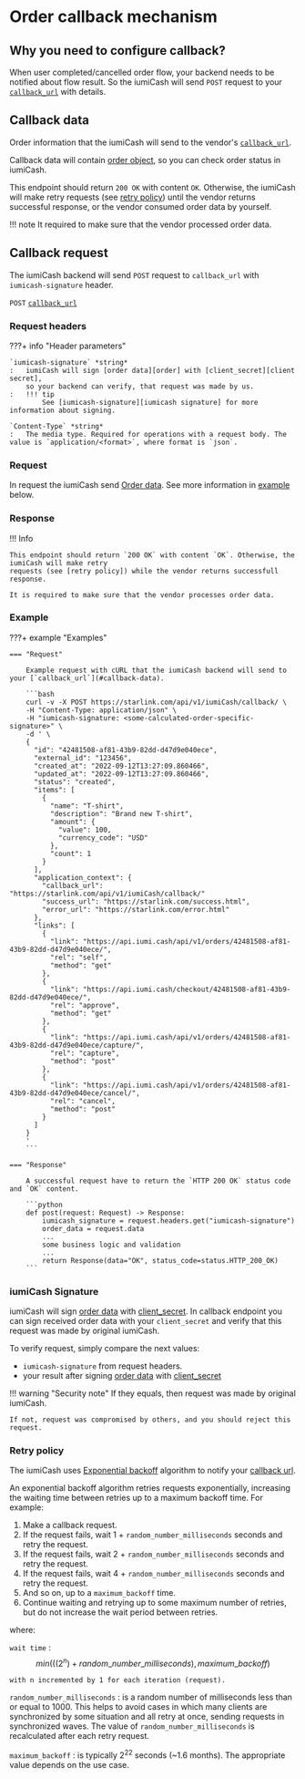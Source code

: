# Order callback mechanism

## Why you need to configure callback?

When user completed/cancelled order flow, your backend needs to be notified about flow result.
So the iumiCash will send `POST` request to your [`callback_url`][callback url] with details.


## Callback data

Order information that the iumiCash will send to the vendor's [`callback_url`][callback url].

Callback data will contain [order object][order], so you can check order status in iumiCash.

This endpoint should return `200 OK` with content `OK`. Otherwise, the iumiCash will make retry
requests (see [retry policy]) until the vendor returns successful response, 
or the vendor consumed order data by yourself.

!!! note
    It required to make sure that the vendor processed order data.


## Callback request

The iumiCash backend will send `POST` request to `callback_url` with `iumicash-signature` header.

`POST` [`callback_url`][callback url]

### Request headers

???+ info "Header parameters"

    `iumicash-signature` *string*
    :   iumiCash will sign [order data][order] with [client_secret][client secret],
        so your backend can verify, that request was made by us. 
    :   !!! tip
            See [iumicash-signature][iumicash signature] for more information about signing.

    `Content-Type` *string*
    :   The media type. Required for operations with a request body. The value is `application/<format>`, where format is `json`.

### Request

In request the iumiCash send [Order data][order]. See more information in [example](#example) below.

### Response

!!! Info

    This endpoint should return `200 OK` with content `OK`. Otherwise, the iumiCash will make retry
    requests (see [retry policy]) while the vendor returns successfull response. 

    It is required to make sure that the vendor processes order data.


### Example

???+ example "Examples"

    === "Request"

        Example request with cURL that the iumiCash backend will send to your [`callback_url`](#callback-data).

        ```bash
        curl -v -X POST https://starlink.com/api/v1/iumiCash/callback/ \
        -H "Content-Type: application/json" \
        -H "iumicash-signature: <some-calculated-order-specific-signature>" \
        -d ' \
        {
          "id": "42481508-af81-43b9-82dd-d47d9e040ece",
          "external_id": "123456",
          "created_at": "2022-09-12T13:27:09.860466",
          "updated_at": "2022-09-12T13:27:09.860466",
          "status": "created",
          "items": [
            {
              "name": "T-shirt",
              "description": "Brand new T-shirt",
              "amount": {
                "value": 100,
                "currency_code": "USD"
              },
              "count": 1
            }
          ],
          "application_context": {
            "callback_url": "https://starlink.com/api/v1/iumiCash/callback/"
            "success_url": "https://starlink.com/success.html",
            "error_url": "https://starlink.com/error.html"
          },
          "links": [
            {
              "link": "https://api.iumi.cash/api/v1/orders/42481508-af81-43b9-82dd-d47d9e040ece/",
              "rel": "self",
              "method": "get"
            },
            {
              "link": "https://api.iumi.cash/checkout/42481508-af81-43b9-82dd-d47d9e040ece/",
              "rel": "approve",
              "method": "get"
            },
            {
              "link": "https://api.iumi.cash/api/v1/orders/42481508-af81-43b9-82dd-d47d9e040ece/capture/",
              "rel": "capture",
              "method": "post"
            },
            {
              "link": "https://api.iumi.cash/api/v1/orders/42481508-af81-43b9-82dd-d47d9e040ece/cancel/",
              "rel": "cancel",
              "method": "post"
            }
          ]
        }
        '
        ```

    === "Response"

        A successful request have to return the `HTTP 200 OK` status code and `OK` content.

        ```python
        def post(request: Request) -> Response:
            iumicash_signature = request.headers.get("iumicash-signature")
            order_data = request.data
            ...
            some business logic and validation
            ...
            return Response(data="OK", status_code=status.HTTP_200_OK)
        ```

### iumiCash Signature

iumiCash will sign [order data][order] with [client_secret][client secret].
In callback endpoint you can sign received order data with your `client_secret` and verify
that this request was made by original iumiCash.

To verify request, simply compare the next values: 

* `iumicash-signature` from request headers.
* your result after signing [order data][order] with [client_secret][client secret]

!!! warning "Security note"
    If they equals, then request was made by original iumiCash.

    If not, request was compromised by others, and you should reject this request.

### Retry policy

The iumiCash uses [Exponential backoff](https://en.wikipedia.org/wiki/Exponential_backoff) algorithm 
to notify your [callback url].

An exponential backoff algorithm retries requests exponentially, 
increasing the waiting time between retries up to a maximum backoff time. 
For example:

1. Make a callback request.
2. If the request fails, wait 1 + `random_number_milliseconds` seconds and retry the request.
3. If the request fails, wait 2 + `random_number_milliseconds` seconds and retry the request.
4. If the request fails, wait 4 + `random_number_milliseconds` seconds and retry the request.
5. And so on, up to a `maximum_backoff` time.
6. Continue waiting and retrying up to some maximum number of retries, 
but do not increase the wait period between retries.

where:

`wait time`
:   $$
    min(((2^n)+random\_number\_milliseconds), maximum\_backoff)
    $$

    with n incremented by 1 for each iteration (request).

`random_number_milliseconds`
:   is a random number of milliseconds less than or equal to 1000. 
    This helps to avoid cases in which many clients are synchronized by some situation
    and all retry at once, sending requests in synchronized waves. 
    The value of `random_number_milliseconds` is recalculated after each retry request.

`maximum_backoff` 
:   is typically $2^{22}$ seconds (~1.6 months). The appropriate value depends on the use case.




[idempotency]: ../idempotency.md
[client secret]: ../vendors/vendor_registration.md
[callback url]: ../orders/create_order.md#application_context
[order]: ../orders/create_order.md#response
[iumicash signature]: #iumicash-signature
[retry policy]: #retry-policy
